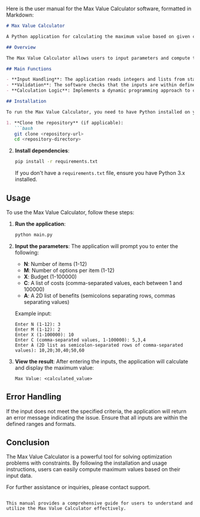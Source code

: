 Here is the user manual for the Max Value Calculator software, formatted in Markdown:

```markdown
# Max Value Calculator

A Python application for calculating the maximum value based on given constraints and input data.

## Overview

The Max Value Calculator allows users to input parameters and compute the maximum value that can be achieved based on a budget and associated costs. This tool is particularly useful for optimization problems where resources are limited.

## Main Functions

- **Input Handling**: The application reads integers and lists from standard input, ensuring that all inputs are validated according to specified constraints.
- **Validation**: The software checks that the inputs are within defined ranges and formats, providing error messages for invalid inputs.
- **Calculation Logic**: Implements a dynamic programming approach to calculate the maximum value based on the provided costs and benefits.

## Installation

To run the Max Value Calculator, you need to have Python installed on your machine. You can install the required dependencies using pip. Follow these steps:

1. **Clone the repository** (if applicable):
   ```bash
   git clone <repository-url>
   cd <repository-directory>
   ```

2. **Install dependencies**:
   ```bash
   pip install -r requirements.txt
   ```

   If you don't have a `requirements.txt` file, ensure you have Python 3.x installed.

## Usage

To use the Max Value Calculator, follow these steps:

1. **Run the application**:
   ```bash
   python main.py
   ```

2. **Input the parameters**:
   The application will prompt you to enter the following:
   - **N**: Number of items (1-12)
   - **M**: Number of options per item (1-12)
   - **X**: Budget (1-100000)
   - **C**: A list of costs (comma-separated values, each between 1 and 100000)
   - **A**: A 2D list of benefits (semicolons separating rows, commas separating values)

   Example input:
   ```
   Enter N (1-12): 3
   Enter M (1-12): 2
   Enter X (1-100000): 10
   Enter C (comma-separated values, 1-100000): 5,3,4
   Enter A (2D list as semicolon-separated rows of comma-separated values): 10,20;30,40;50,60
   ```

3. **View the result**:
   After entering the inputs, the application will calculate and display the maximum value:
   ```
   Max Value: <calculated_value>
   ```

## Error Handling

If the input does not meet the specified criteria, the application will return an error message indicating the issue. Ensure that all inputs are within the defined ranges and formats.

## Conclusion

The Max Value Calculator is a powerful tool for solving optimization problems with constraints. By following the installation and usage instructions, users can easily compute maximum values based on their input data.

For further assistance or inquiries, please contact support.
```

This manual provides a comprehensive guide for users to understand and utilize the Max Value Calculator effectively.